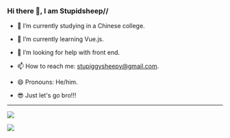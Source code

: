 ### Hi there 👋, I am Stupidsheep//

- 🔭 I’m currently studying in a Chinese college.

- 🌱 I’m currently learning Vue.js.

- 🤔 I’m looking for help with front end.

- 📫 How to reach me: stupiggysheepy@gmail.com.

- 😄 Pronouns: He/him.

- 😎 Just let's go bro!!!

---
![](https://github-readme0stats-xi.vercel.app/api?username=stupidsheepy&count_private=true&theme=tokyonight&card_width=495.00005)

![](https://gh.stupidsheep.fun/api/wakatime?username=stupidsheep&layout=compact)
